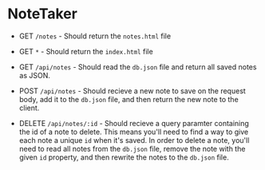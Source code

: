 # NoteTaker

* GET `/notes` - Should return the `notes.html` file
* GET `*` - Should return the `index.html` file

* GET `/api/notes` - Should read the `db.json` file and return all saved notes as JSON.
* POST `/api/notes` - Should recieve a new note to save on the request body, add it to the `db.json` file, and then return the new note to the client.
* DELETE `/api/notes/:id` - Should recieve a query paramter containing the id of a note to delete. This means you'll need to find a way to give each note a unique `id` when it's saved. In order to delete a note, you'll need to read all notes from the `db.json` file, remove the note with the given `id` property, and then rewrite the notes to the `db.json` file.

